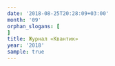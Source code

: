 ```yaml
---
date: '2018-08-25T20:28:09+03:00'
month: '09'
orphan_slogans: [
]
title: Журнал «Квантик»
year: '2018'
sample: true
---
```

